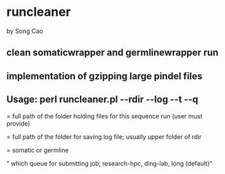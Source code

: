 # runcleaner

by Song Cao 

## clean somaticwrapper and germlinewrapper run

## implementation of  gzipping large pindel files ##


## Usage: perl runcleaner.pl  --rdir --log --t --q 


<rdir> = full path of the folder holding files for this sequence run (user must provide)

<log> = full path of the folder for saving log file; usually upper folder of rdir

<type> = somatic or germline

<q> which queue for submitting job; research-hpc, ding-lab, long (default)



